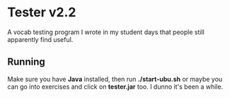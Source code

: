 Tester v2.2
===========

A vocab testing program I wrote in my student days that people still apparently find useful.

Running
-------

Make sure you have **Java** installed, then run **./start-ubu.sh** or maybe you
can go into exercises and click on **tester.jar** too. I dunno it's been a
while.

